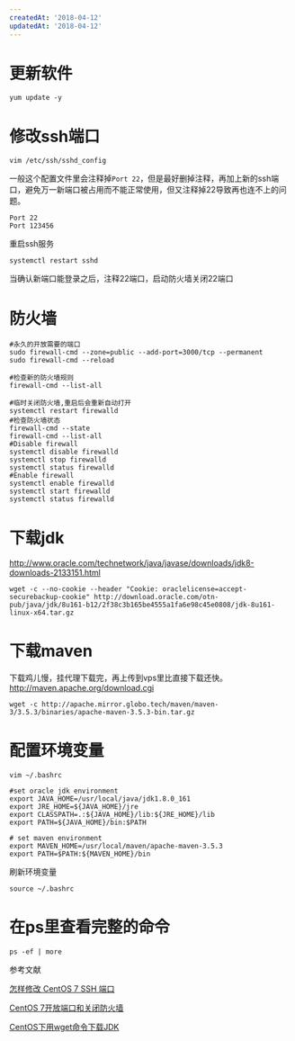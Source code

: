 ```yaml
---
createdAt: '2018-04-12'
updatedAt: '2018-04-12'
---
```


<!--more-->

# 更新软件
```shell
yum update -y
```
# 修改ssh端口
```shell
vim /etc/ssh/sshd_config
```
一般这个配置文件里会注释掉`Port 22`，但是最好删掉注释，再加上新的ssh端口，避免万一新端口被占用而不能正常使用，但又注释掉22导致再也连不上的问题。
```
Port 22
Port 123456
```
重启ssh服务
```shell
systemctl restart sshd
```
当确认新端口能登录之后，注释22端口，启动防火墙关闭22端口
# 防火墙
```shell
#永久的开放需要的端口
sudo firewall-cmd --zone=public --add-port=3000/tcp --permanent
sudo firewall-cmd --reload

#检查新的防火墙规则
firewall-cmd --list-all

#临时关闭防火墙,重启后会重新自动打开
systemctl restart firewalld
#检查防火墙状态
firewall-cmd --state
firewall-cmd --list-all
#Disable firewall
systemctl disable firewalld
systemctl stop firewalld
systemctl status firewalld
#Enable firewall
systemctl enable firewalld
systemctl start firewalld
systemctl status firewalld
```
# 下载jdk
http://www.oracle.com/technetwork/java/javase/downloads/jdk8-downloads-2133151.html
```shell
wget -c --no-cookie --header "Cookie: oraclelicense=accept-securebackup-cookie" http://download.oracle.com/otn-pub/java/jdk/8u161-b12/2f38c3b165be4555a1fa6e98c45e0808/jdk-8u161-linux-x64.tar.gz
```
# 下载maven
下载鸡儿慢，挂代理下载完，再上传到vps里比直接下载还快。http://maven.apache.org/download.cgi
```shell
wget -c http://apache.mirror.globo.tech/maven/maven-3/3.5.3/binaries/apache-maven-3.5.3-bin.tar.gz
```
# 配置环境变量
```shell
vim ~/.bashrc
```
```shell
#set oracle jdk environment
export JAVA_HOME=/usr/local/java/jdk1.8.0_161
export JRE_HOME=${JAVA_HOME}/jre
export CLASSPATH=.:${JAVA_HOME}/lib:${JRE_HOME}/lib
export PATH=${JAVA_HOME}/bin:$PATH

# set maven environment
export MAVEN_HOME=/usr/local/maven/apache-maven-3.5.3
export PATH=$PATH:${MAVEN_HOME}/bin
```
刷新环境变量
```shell
source ~/.bashrc
```
# 在ps里查看完整的命令
```shell
ps -ef | more
```

参考文献

[怎样修改 CentOS 7 SSH 端口](https://sebastianblade.com/how-to-modify-ssh-port-in-centos7/ "怎样修改 CentOS 7 SSH 端口")

[CentOS 7开放端口和关闭防火墙](https://www.jianshu.com/p/bad33004bb4f "CentOS 7开放端口和关闭防火墙")

[CentOS下用wget命令下载JDK](https://teddysun.com/148.html "CentOS下用wget命令下载JDK")